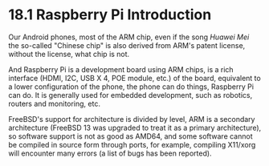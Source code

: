 # 18.1 Raspberry Pi Introduction


Our Android phones, most of the ARM chip, even if the song _Huawei Mei_ the so-called "Chinese chip" is also derived from ARM's patent license, without the license, what chip is not.

And Raspberry Pi is a development board using ARM chips, is a rich interface (HDMI, I2C, USB X 4, POE module, etc.) of the board, equivalent to a lower configuration of the phone, the phone can do things, Raspberry Pi can do. It is generally used for embedded development, such as robotics, routers and monitoring, etc.

FreeBSD's support for architecture is divided by level, ARM is a secondary architecture (FreeBSD 13 was upgraded to treat it as a primary architecture), so software support is not as good as AMD64, and some software cannot be compiled in source form through ports, for example, compiling X11/xorg will encounter many errors (a list of bugs has been reported).
